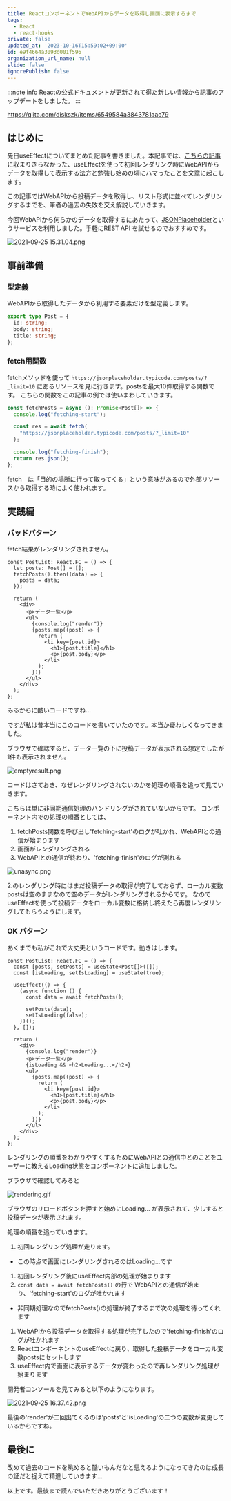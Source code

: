 ```yaml
---
title: ReactコンポーネントでWebAPIからデータを取得し画面に表示するまで
tags:
  - React
  - react-hooks
private: false
updated_at: '2023-10-16T15:59:02+09:00'
id: e9f4664a3093d001f596
organization_url_name: null
slide: false
ignorePublish: false
---
```

:::note info
Reactの公式ドキュメントが更新されて得た新しい情報から記事のアップデートをしました。
:::

https://qiita.com/diskszk/items/6549584a3843781aac79

## はじめに
先日useEffectについてまとめた記事を書きました。本記事では、[こちらの記事](https://qiita.com/diskszk/items/c895c6f28ad4e565b67e)に収まりきらなかった、useEffectを使って初回レンダリング時にWebAPIからデータを取得して表示する法方と勉強し始めの頃にハマったことを文章に起こします。

この記事ではWebAPIから投稿データを取得し、リスト形式に並べてレンダリングするまでを、筆者の過去の失敗を交え解説していきます。

今回WebAPIから何らかのデータを取得するにあたって、[JSONPlaceholder](https://jsonplaceholder.typicode.com/)というサービスを利用しました。手軽にREST API を試せるのでおすすめです。

![ 2021-09-25 15.31.04.png](https://qiita-image-store.s3.ap-northeast-1.amazonaws.com/0/639130/446c362b-8371-1d78-f182-b2eac24ba946.png)


## 事前準備

### 型定義

WebAPIから取得したデータから利用する要素だけを型定義します。

```types.ts
export type Post = {
  id: string;
  body: string;
  title: string;
};
```

### fetch用関数

fetchメソッドを使って `https://jsonplaceholder.typicode.com/posts/?_limit=10` にあるリソースを見に行きます。postsを最大10件取得する関数です。
こちらの関数をこの記事の例では使いまわしていきます。

```fetchPost.ts
const fetchPosts = async (): Promise<Post[]> => {
  console.log("fetching-start");

  const res = await fetch(
    "https://jsonplaceholder.typicode.com/posts/?_limit=10"
  );

  console.log("fetching-finish");
  return res.json();
};
```

fetch　は「目的の場所に行って取ってくる」という意味があるので外部リソースから取得する時によく使われます。

## 実践編

### バッドパターン

fetch結果がレンダリングされません。

```BadPattern.tsx
const PostList: React.FC = () => {
  let posts: Post[] = [];
  fetchPosts().then((data) => {
    posts = data;
  });

  return (
    <div>
      <p>データ一覧</p>
      <ul>
        {console.log("render")}
        {posts.map((post) => {
          return (
            <li key={post.id}>
              <h1>{post.title}</h1>
              <p>{post.body}</p>
            </li>
          );
        })}
      </ul>
    </div>
  );
};
```

みるからに酷いコードですね...

ですが私は昔本当にこのコードを書いていたのです。本当か疑わしくなってきました。

ブラウザで確認すると、データ一覧の下に投稿データが表示される想定でしたが1件も表示されません。

![emptyresult.png](https://qiita-image-store.s3.ap-northeast-1.amazonaws.com/0/639130/dea7ca09-8f24-135f-b4f1-47c734502287.png)


コードはさておき、なぜレンダリングされないのかを処理の順番を追って見ていきます。

こちらは単に非同期通信処理のハンドリングがされていないからです。
コンポーネント内での処理の順番としては、

1. fetchPosts関数を呼び出し'fetching-start'のログが吐かれ、WebAPIとの通信が始まります
1. 画面がレンダリングされる
1. WebAPIとの通信が終わり、'fetching-finish'のログが測れる

![unasync.png](https://qiita-image-store.s3.ap-northeast-1.amazonaws.com/0/639130/e8ce5a76-a18d-6fe5-80ab-ba1150400149.png)


2.のレンダリング時にはまだ投稿データの取得が完了しておらず、ローカル変数postsは空のままなので空のデータがレンダリングされるからです。
なのでuseEffectを使って投稿データをローカル変数に格納し終えたら再度レンダリングしてもらうようにします。


### OK パターン

あくまでも私がこれで大丈夫というコードです。動きはします。

```OKPattern.tsx
const PostList: React.FC = () => {
  const [posts, setPosts] = useState<Post[]>([]);
  const [isLoading, setIsLoading] = useState(true);

  useEffect(() => {
    (async function () {
      const data = await fetchPosts();

      setPosts(data);
      setIsLoading(false);
    })();
  }, []);

  return (
    <div>
      {console.log("render")}
      <p>データ一覧</p>
      {isLoading && <h2>Loading...</h2>}
      <ul>
        {posts.map((post) => {
          return (
            <li key={post.id}>
              <h1>{post.title}</h1>
              <p>{post.body}</p>
            </li>
          );
        })}
      </ul>
    </div>
  );
};
```

レンダリングの順番をわかりやすくするためにWebAPIとの通信中とのことをユーザーに教えるLoading状態をコンポーネントに追加しました。

ブラウザで確認してみると

![rendering.gif](https://qiita-image-store.s3.ap-northeast-1.amazonaws.com/0/639130/ab872e63-3c04-0f3f-f2d4-8db3cf179ede.gif)


ブラウザのリロードボタンを押すと始めにLoading... が表示されて、少しすると投稿データが表示されます。

処理の順番を追っていきます。

1. 初回レンダリング処理が走ります。
  - この時点で画面にレンダリングされるのはLoading...です
1. 初回レンダリング後にuseEffect内部の処理が始まります
1. `const data = await fetchPosts()` の行で WebAPIとの通信が始まり、'fetching-start'のログが吐かれます
  - 非同期処理なのでfetchPosts()の処理が終了するまで次の処理を待ってくれます
1. WebAPIから投稿データを取得する処理が完了したので'fetching-finish'のログが吐かれます
1. ReactコンポーネントのuseEffectに戻り、取得した投稿データをローカル変数postsにセットします
1. useEffect内で画面に表示するデータが変わったので再レンダリング処理が始まります

開発者コンソールを見てみると以下のようになります。

![ 2021-09-25 16.37.42.png](https://qiita-image-store.s3.ap-northeast-1.amazonaws.com/0/639130/337913c2-0fa0-19dc-1ce5-d2e8a8e665b4.png)


最後の'render'が二回出てくるのは'posts'と'isLoading'の二つの変数が変更しているからですね。


## 最後に

改めて過去のコードを眺めると酷いもんだなと思えるようになってきたのは成長の証だと捉えて精進していきます...

以上です。最後まで読んでいただきありがとうございます！

